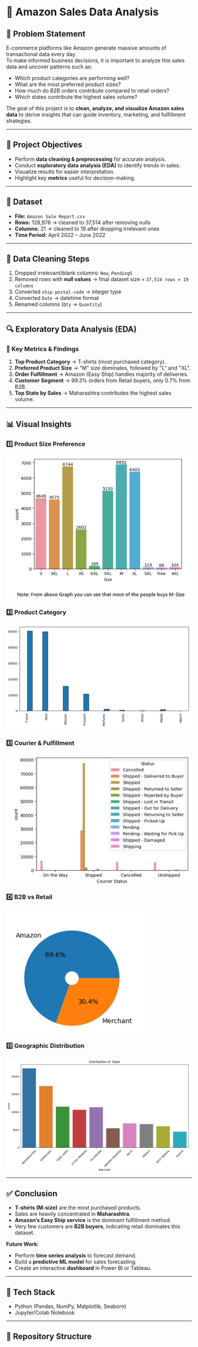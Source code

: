 # 🛒 Amazon Sales Data Analysis

## 📌 Problem Statement
E-commerce platforms like Amazon generate massive amounts of transactional data every day.  
To make informed business decisions, it is important to analyze this sales data and uncover patterns such as:
- Which product categories are performing well?
- What are the most preferred product sizes?
- How much do B2B orders contribute compared to retail orders?
- Which states contribute the highest sales volume?

The goal of this project is to **clean, analyze, and visualize Amazon sales data** to derive insights that can guide inventory, marketing, and fulfillment strategies.

---

## 🎯 Project Objectives
- Perform **data cleaning & preprocessing** for accurate analysis.  
- Conduct **exploratory data analysis (EDA)** to identify trends in sales.  
- Visualize results for easier interpretation.  
- Highlight key **metrics** useful for decision-making.  

---

## 📂 Dataset
- **File:** `Amazon Sale Report.csv`  
- **Rows:** 128,976 → cleaned to 37,514 after removing nulls  
- **Columns:** 21 → cleaned to 19 after dropping irrelevant ones  
- **Time Period:** April 2022 – June 2022  

---

## 🧹 Data Cleaning Steps
1. Dropped irrelevant/blank columns: `New`, `PendingS`  
2. Removed rows with **null values** → final dataset size = `37,514 rows × 19 columns`  
3. Converted `ship-postal-code` → integer type  
4. Converted `Date` → datetime format  
5. Renamed columns (`Qty` → `Quantity`)  

---

## 🔍 Exploratory Data Analysis (EDA)

### 📏 Key Metrics & Findings
1. **Top Product Category** → T-shirts (most purchased category).  
2. **Preferred Product Size** → "M" size dominates, followed by "L" and "XL".  
3. **Order Fulfillment** → Amazon (Easy Ship) handles majority of deliveries.  
4. **Customer Segment** → 99.3% orders from Retail buyers, only 0.7% from B2B.  
5. **Top State by Sales** → Maharashtra contributes the highest sales volume.  

---

## 📊 Visual Insights

### 1️⃣ Product Size Preference
![Size Distribution](Size.png)

### 2️⃣ Product Category
![Category Distribution](Category.png)

### 3️⃣ Courier & Fulfillment
![Courier Status](Ship_mode.png)

### 4️⃣ B2B vs Retail
![B2B Pie](A.png)

### 5️⃣ Geographic Distribution
![Top States](State.png)

---

## ✅ Conclusion
- **T-shirts (M-size)** are the most purchased products.  
- Sales are heavily concentrated in **Maharashtra**.  
- **Amazon’s Easy Ship service** is the dominant fulfillment method.  
- Very few customers are **B2B buyers**, indicating retail dominates this dataset.  

**Future Work:**
- Perform **time series analysis** to forecast demand.  
- Build a **predictive ML model** for sales forecasting.  
- Create an interactive **dashboard** in Power BI or Tableau.  

---

## 🚀 Tech Stack
- Python (Pandas, NumPy, Matplotlib, Seaborn)  
- Jupyter/Colab Notebook  

---

## 📂 Repository Structure
